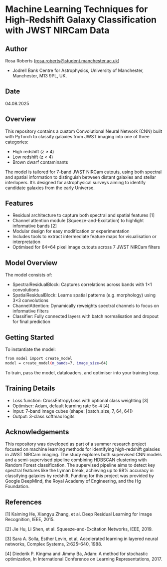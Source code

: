 # Machine Learning Techniques for High-Redshift Galaxy Classification with JWST NIRCam Data
## Author
Rosa Roberts (rosa.roberts@student.manchester.ac.uk)
- Jodrell Bank Centre for Astrophysics, University of Manchester, Manchester, M13 9PL, UK.

## Date
04.08.2025

## Overview
This repository contains a custom Convolutional Neural Network (CNN) built with PyTorch to classify galaxies from JWST imaging into one of three categories:
- High redshift (z ≥ 4)
- Low redshift (z < 4)
- Brown dwarf contaminants
  
The model is tailored for 7-band JWST NIRCam cutouts, using both spectral and spatial information to distinguish between distant galaxies and stellar interlopers. It’s designed for astrophysical surveys aiming to identify candidate galaxies from the early Universe.

## Features
- Residual architecture to capture both spectral and spatial features [1]
- Channel attention module (Squeeze-and-Excitation) to highlight informative bands [2]
- Modular design for easy modification or experimentation
- Includes tools to extract intermediate feature maps for visualisation or interpretation
- Optimised for 64×64 pixel image cutouts across 7 JWST NIRCam filters

## Model Overview
The model consists of:
- SpectralResidualBlock: Captures correlations across bands with 1×1 convolutions
- SpatialResidualBlock: Learns spatial patterns (e.g. morphology) using 3×3 convolutions
- ChannelAttention: Dynamically reweights spectral channels to focus on informative filters
- Classifier: Fully connected layers with batch normalisation and dropout for final prediction

## Getting Started
To instantiate the model:
```bash
from model import create_model
model = create_model(n_bands=7, image_size=64)
```
To train, pass the model, dataloaders, and optimiser into your training loop.

## Training Details
- Loss function: CrossEntropyLoss with optional class weighting [3]
- Optimiser: Adam, default learning rate 5e-4 [4]
- Input: 7-band image cubes (shape: [batch_size, 7, 64, 64])
- Output: 3-class softmax logits

## Acknowledgements

This repository was developed as part of a summer research project focused on machine learning methods for identifying high-redshift galaxies in JWST NIRCam imaging. The study explores both supervised CNN models and a semi-supervised pipeline combining HDBSCAN clustering with Random Forest classification. The supervised pipeline aims to detect key spectral features like the Lyman break, achieving up to 98% accuracy in classifying galaxies by redshift. Funding for this project was provided by Google DeepMind, the Royal Academy of Engineering, and the Hg Foundation. 

## References

[1] Kaiming He, Xiangyu Zhang, et al. Deep Residual Learning for Image Recognition, IEEE, 2015.

[2] Jie Hu, Li Shen, et al. Squeeze-and-Excitation Networks, IEEE, 2019.

[3] Sara A. Solla, Esther Levin, et al, Accelerated learning in layered neural networks, Complex Systems, 2:625–640, 1988.

[4] Diederik P. Kingma and Jimmy Ba, Adam: A method for stochastic optimization, In International Conference on Learning Representations, 2017.





